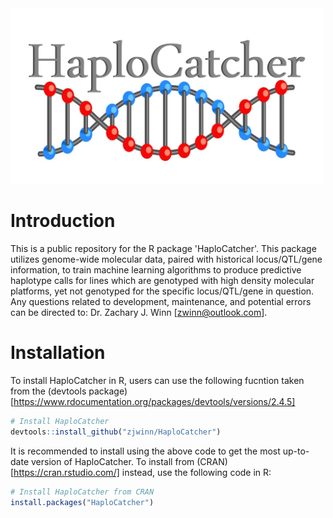 <img src="https://raw.githubusercontent.com/zjwinn/HaploCatcher/main/HaploCatcher_Logo.png" title="HaploCatcher: A Predictive Haplotyping Package" width="500" />

# Introduction
This is a public repository for the R package 'HaploCatcher'. This package utilizes genome-wide molecular data, paired with historical locus/QTL/gene information, to train machine learning algorithms to produce predictive haplotype calls for lines which are genotyped with high density molecular platforms, yet not genotyped for the specific locus/QTL/gene in question. Any questions related to development, maintenance, and potential errors can be directed to: Dr. Zachary J. Winn [zwinn@outlook.com].

# Installation
To install HaploCatcher in R, users can use the following fucntion taken from the (devtools package)[https://www.rdocumentation.org/packages/devtools/versions/2.4.5] 
```r
# Install HaploCatcher
devtools::install_github("zjwinn/HaploCatcher")
```
It is recommended to install using the above code to get the most up-to-date version of HaploCatcher. To install from (CRAN)[https://cran.rstudio.com/] instead, use the following code in R:

```r
# Install HaploCatcher from CRAN
install.packages("HaploCatcher")
```
